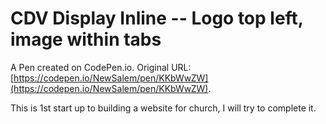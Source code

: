 # CDV Display Inline -- Logo top left, image within tabs

A Pen created on CodePen.io. Original URL: [https://codepen.io/NewSalem/pen/KKbWwZW](https://codepen.io/NewSalem/pen/KKbWwZW).

This is 1st start up to building a website for church, I will try to complete it.